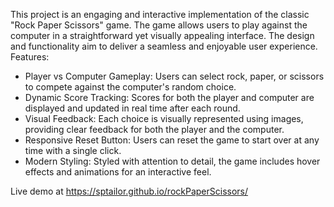 This project is an engaging and interactive implementation of the classic "Rock Paper Scissors" game. The game allows users to play against the computer in a straightforward yet visually appealing interface. The design and functionality aim to deliver a seamless and enjoyable user experience.
Features: 
- Player vs Computer Gameplay: Users can select rock, paper, or scissors to compete against the computer's random choice.
- Dynamic Score Tracking: Scores for both the player and computer are displayed and updated in real time after each round.
- Visual Feedback: Each choice is visually represented using images, providing clear feedback for both the player and the computer.
- Responsive Reset Button: Users can reset the game to start over at any time with a single click.
- Modern Styling: Styled with attention to detail, the game includes hover effects and animations for an interactive feel.

Live demo at https://sptailor.github.io/rockPaperScissors/
